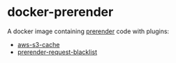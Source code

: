 # docker-prerender
A docker image containing [prerender](https://github.com/prerender/prerender) code with plugins:
* [aws-s3-cache](https://github.com/prerender/prerender-aws-s3-cache)
* [prerender-request-blacklist](https://github.com/kenylieou/prerender-request-blacklist)
